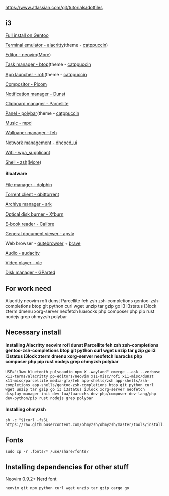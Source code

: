 
https://www.atlassian.com/git/tutorials/dotfiles

## i3
[Full install on Gentoo](#Full_Install)

[Terminal emulator - alacritty](https://wiki.gentoo.org/wiki/Alacritty)(theme - [catppuccin](https://github.com/catppuccin/btop))

[Editor - neovim](https://wiki.gentoo.org/wiki/Neovim)([More](#))

[Task manager - btop](https://wiki.gentoo.org/wiki/Btop)(theme - [catppuccin]()
 
[App launcher - rofi](https://packages.gentoo.org/packages/x11-misc/rofi)(theme - [catppuccin]()

[Compositor - Picom](https://wiki.gentoo.org/wiki/Picom)  

[Notification manager - Dunst](https://wiki.gentoo.org/wiki/Dunst) 
 
[Clipboard manager - Parcellite](https://packages.gentoo.org/packages/x11-misc/parcellite)  

[Panel - polybar](https://wiki.gentoo.org/wiki/Polybar)(theme - [catppuccin]()
 
[Music - mpd](https://wiki.gentoo.org/wiki/MPD)
  
[Wallpaper manager - feh](https://wiki.gentoo.org/wiki/Feh)
  
[Network management - dhcpcd_ui](https://wiki.gentoo.org/wiki/Dhcpcd-ui)  

[Wifi - wpa_supplicant](https://wiki.gentoo.org/wiki/Wpa_supplicant)  

[Shell - zsh](https://wiki.gentoo.org/wiki/Zsh)([More]())

#### Bloatware 
[File manager - dolphin](https://wiki.gentoo.org/wiki/Dolphin)  

[Torrent client - qbittorrent](https://wiki.gentoo.org/wiki/QBittorrent)  

[Archive manager - ark](https://packages.gentoo.org/packages/kde-apps/ark)  

[Optical disk burner - Xfburn](https://packages.gentoo.org/packages/app-cdr/xfburn)  

[E-book reader - Calibre](https://wiki.gentoo.org/wiki/Calibre) 
 
[General document viewer - apvlv](https://packages.gentoo.org/packages/app-text/apvlv)  

Web browser - [qutebrowser](https://wiki.gentoo.org/wiki/Qutebrowser) + [brave](https://wiki.gentoo.org/wiki/Brave)  

[Audio - audacity](https://wiki.gentoo.org/wiki/Audacity)  

[Video player - vlc](https://wiki.gentoo.org/wiki/VLC)
 
[Disk manager - GParted](https://wiki.gentoo.org/wiki/User:Maffblaster/Drafts/Gparted) 

## For work need

Alacritty
neovim
rofi
dunst
Parcellite
feh
zsh
zsh-completions
gentoo-zsh-completions
btop
git
python
curl
wget
unzip
tar
gzip
go
i3
i3status
i3lock
zterm
dmenu
xorg-server
neofetch
luarocks
php composer
php
pip
rust
nodejs
grep
ohmyzsh
polybar



## Necessary install


#### Installing Alacritty neovim rofi dunst Parcellite feh zsh zsh-completions gentoo-zsh-completions btop git python curl wget unzip tar gzip go i3 i3status i3lock zterm dmenu xorg-server neofetch luarocks php composer php pip rust nodejs grep ohmyzsh polybar
   
    USE="i3wm bluetooth pulseaudio npm X -wayland" emerge --ask --verbose x11-terms/alacritty pp-editors/neovim x11-misc/rofi x11-misc/dunst x11-misc/parcellite media-gfx/feh app-shells/zsh app-shells/zsh-completions app-shells/gentoo-zsh-completions btop git python curl wget unzip tar gzip go i3 i3status i3lock xorg-server neofetch display-manager-init dev-lua/luarocks dev-php/composer dev-lang/php dev-python/pip rust nodejs grep polybar

#### Installing ohmyzsh

    sh -c "$(curl -fsSL https://raw.githubusercontent.com/ohmyzsh/ohmyzsh/master/tools/install.sh)"
## Fonts

    sudo cp -r .fonts/* /use/share/fonts/


## Installing dependencies for other stuff


Neovim 0.9.2+
Nerd font

    neovim git npm python curl wget unzip tar gzip cargo go

